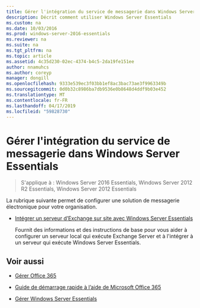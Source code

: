 ```yaml
---
title: Gérer l'intégration du service de messagerie dans Windows Server Essentials
description: Décrit comment utiliser Windows Server Essentials
ms.custom: na
ms.date: 10/03/2016
ms.prod: windows-server-2016-essentials
ms.reviewer: na
ms.suite: na
ms.tgt_pltfrm: na
ms.topic: article
ms.assetid: 4c35d230-02ec-4374-b4c5-2da19fe151ee
author: nnamuhcs
ms.author: coreyp
manager: dongill
ms.openlocfilehash: 9333e539ec3f03bb1ef8ac3bac73ae3f9963349b
ms.sourcegitcommit: 0d0b32c8986ba7db9536e0b8648d4ddf9b03e452
ms.translationtype: MT
ms.contentlocale: fr-FR
ms.lasthandoff: 04/17/2019
ms.locfileid: "59828730"
---
```

# <a name="manage-email-service-integration-in-windows-server-essentials"></a>Gérer l'intégration du service de messagerie dans Windows Server Essentials

>S'applique à : Windows Server 2016 Essentials, Windows Server 2012 R2 Essentials, Windows Server 2012 Essentials

La rubrique suivante permet de configurer une solution de messagerie électronique pour votre organisation.  
  
-   [Intégrer un serveur d’Exchange sur site avec Windows Server Essentials](Integrate-an-On-Premises-Exchange-Server-with-Windows-Server-Essentials.md)  
  
     Fournit des informations et des instructions de base pour vous aider à configurer un serveur local qui exécute Exchange Server et à l'intégrer à un serveur qui exécute Windows Server Essentials.  
  
## <a name="see-also"></a>Voir aussi  
  
-   [Gérer Office 365](Manage-Office-365-in-Windows-Server-Essentials.md)  
  
-   [Guide de démarrage rapide à l’aide de Microsoft Office 365](../use/Quick-Start-Guide-to-Using-Microsoft-Office-365-with-Windows-Server-Essentials.md)  
  
-   [Gérer Windows Server Essentials](Manage-Windows-Server-Essentials.md)